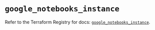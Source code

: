 # `google_notebooks_instance`

Refer to the Terraform Registry for docs: [`google_notebooks_instance`](https://registry.terraform.io/providers/hashicorp/google-beta/5.18.0/docs/resources/google_notebooks_instance).
